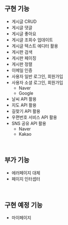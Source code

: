 ## 구현 기능
- 게시글 CRUD
- 게시글 댓글
- 게시글 좋아요
- 게시글 조회수 업데이트
- 게시글 텍스트 에디터 활용
- 게시판 검색
- 게시판 페이징
- 게시판 정렬
- 이메일 인증
- 사용자 일반 로그인, 회원가입
- 사용자 소셜 로그인, 회원가입
  - Naver
  - Google
- 날씨 API 활용
- 지도 API 활용
- 길찾기 API 활용
- 우편번호 서비스 API 활용
- SNS 공유 API 활용
  - Naver
  - Kakao
<br>

## 부가 기능 
- 에러페이지 대체
- 페이지 인터셉터
<br>

## 구현 예정 기능 
- 마이페이지

